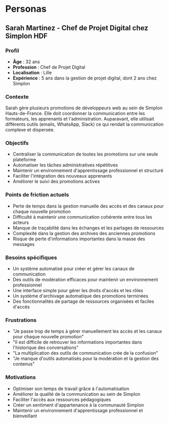# Personas

## Sarah Martinez - Chef de Projet Digital chez Simplon HDF

### Profil
- **Âge** : 32 ans
- **Profession** : Chef de Projet Digital
- **Localisation** : Lille
- **Expérience** : 5 ans dans la gestion de projet digital, dont 2 ans chez Simplon

### Contexte
Sarah gère plusieurs promotions de développeurs web au sein de Simplon Hauts-de-France. Elle doit coordonner la communication entre les formateurs, les apprenants et l'administration. Auparavant, elle utilisait différents outils (emails, WhatsApp, Slack) ce qui rendait la communication complexe et dispersée.

### Objectifs
- Centraliser la communication de toutes les promotions sur une seule plateforme
- Automatiser les tâches administratives répétitives
- Maintenir un environnement d'apprentissage professionnel et structuré
- Faciliter l'intégration des nouveaux apprenants
- Améliorer le suivi des promotions actives

### Points de friction actuels
- Perte de temps dans la gestion manuelle des accès et des canaux pour chaque nouvelle promotion
- Difficulté à maintenir une communication cohérente entre tous les acteurs
- Manque de traçabilité dans les échanges et les partages de ressources
- Complexité dans la gestion des archives des anciennes promotions
- Risque de perte d'informations importantes dans la masse des messages

### Besoins spécifiques
- Un système automatisé pour créer et gérer les canaux de communication
- Des outils de modération efficaces pour maintenir un environnement professionnel
- Une interface simple pour gérer les droits d'accès et les rôles
- Un système d'archivage automatique des promotions terminées
- Des fonctionnalités de partage de ressources organisées et faciles d'accès

### Frustrations
- "Je passe trop de temps à gérer manuellement les accès et les canaux pour chaque nouvelle promotion"
- "Il est difficile de retrouver les informations importantes dans l'historique des conversations"
- "La multiplication des outils de communication crée de la confusion"
- "Je manque d'outils automatisés pour la modération et la gestion des contenus"

### Motivations
- Optimiser son temps de travail grâce à l'automatisation
- Améliorer la qualité de la communication au sein de Simplon
- Faciliter l'accès aux ressources pédagogiques
- Créer un sentiment d'appartenance à la communauté Simplon
- Maintenir un environnement d'apprentissage professionnel et bienveillant

